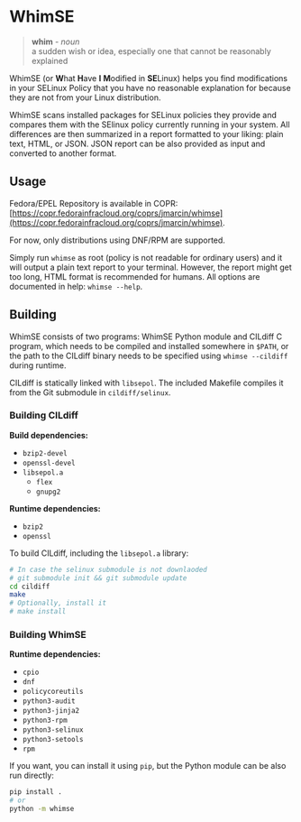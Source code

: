 # WhimSE

> **whim** - _noun_  
> a sudden wish or idea, especially one that cannot be reasonably explained

WhimSE (or **W**hat **H**ave **I** **M**odified in **SE**Linux) helps you find
modifications in your SELinux Policy that you have no reasonable explanation
for because they are not from your Linux distribution.

WhimSE scans installed packages for SELinux policies they provide and compares
them with the SElinux policy currently running in your system. All differences
are then summarized in a report formatted to your liking: plain text, HTML, or
JSON. JSON report can be also provided as input and converted to another
format.

## Usage

Fedora/EPEL Repository is available in COPR:
[https://copr.fedorainfracloud.org/coprs/jmarcin/whimse](https://copr.fedorainfracloud.org/coprs/jmarcin/whimse).

For now, only distributions using DNF/RPM are supported.

Simply run `whimse` as root (policy is not readable for ordinary users) and it
will output a plain text report to your terminal. However, the report might get
too long, HTML format is recommended for humans. All options are documented in
help: `whimse --help`.

## Building

WhimSE consists of two programs: WhimSE Python module and CILdiff C program,
which needs to be compiled and installed somewhere in `$PATH`, or the path to
the CILdiff binary needs to be specified using `whimse --cildiff` during
runtime.

CILdiff is statically linked with `libsepol`. The included Makefile compiles it
from the Git submodule in `cildiff/selinux`.

### Building CILdiff

**Build dependencies:**

- `bzip2-devel`
- `openssl-devel`
- `libsepol.a`
  - `flex`
  - `gnupg2`

**Runtime dependencies:**

- `bzip2`
- `openssl`

To build CILdiff, including the `libsepol.a` library:

```sh
# In case the selinux submodule is not downlaoded
# git submodule init && git submodule update
cd cildiff
make
# Optionally, install it
# make install
```

### Building WhimSE

**Runtime dependencies:**

- `cpio`
- `dnf`
- `policycoreutils`
- `python3-audit`
- `python3-jinja2`
- `python3-rpm`
- `python3-selinux`
- `python3-setools`
- `rpm`

If you want, you can install it using `pip`, but the Python module can be also run directly:

```sh
pip install .
# or
python -m whimse
```

